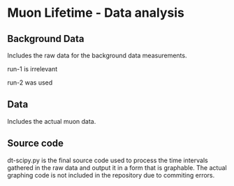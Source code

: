 # Muon Lifetime - Data analysis

## Background Data
Includes the raw data for the background data measurements.

run-1 is irrelevant

run-2 was used

## Data
Includes the actual muon data.

## Source code
dt-scipy.py is the final source code used to process the time intervals gathered in the raw data and output it in a form that is graphable. The actual graphing code is not included in the repository due to commiting errors.
